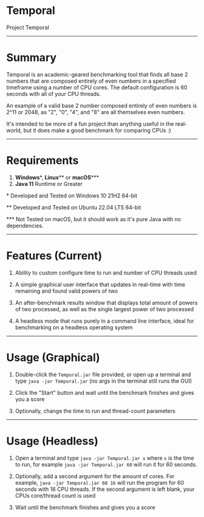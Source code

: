 # Temporal
Project Temporal

---

# Summary

Temporal is an academic-geared benchmarking tool that finds all base 2 numbers that are composed entirely of even numbers in a specified timeframe using a number of CPU cores. The default configuration is 60 seconds with all of your CPU threads. 

An example of a valid base 2 number composed entirely of even numbers is 2^11 or 2048, as "2", "0", "4", and "8" are all themselves even numbers.

It's intended to be more of a fun project than anything useful in the real-world, but it does make a good benchmark for comparing CPUs :)

---

# Requirements

1. **Windows**\*, **Linux**\** or **macOS**\***
2. **Java 11** Runtime or Greater

\* Developed and Tested on Windows 10 21H2 64-bit

\** Developed and Tested on Ubuntu 22.04 LTS 64-bit

\*** Not Tested on macOS, but it should work as it's pure Java with no dependencies.

---

# Features (Current)

1. Ability to custom configure time to run and number of CPU threads used

3. A simple graphical user interface that updates in real-time with time remaining and found valid powers of two

5. An after-benchmark results window that displays total amount of powers of two processed, as well as the single largest power of two processed

6. A headless mode that runs purely in a command line interface, ideal for benchmarking on a headless operating system

---

# Usage (Graphical)

1. Double-click the `Temporal.jar` file provided, or open up a terminal and type `java -jar Temporal.jar` (no args in the terminal still runs the GUI)

2. Click the "Start" button and wait until the benchmark finishes and gives you a score

3. Optionally, change the time to run and thread-count parameters

---

# Usage (Headless)

1. Open a terminal and type `java -jar Temporal.jar x` where `x` is the time to run, for example `java -jar Temporal.jar 60` will run it for 60 seconds.

2. Optionally, add a second argument for the amount of cores. For example, `java -jar Temporal.jar 60 16` will run the program for 60 seconds with 16 CPU threads. If the second argument is left blank, your CPUs core/thread count is used

3. Wait until the benchmark finishes and gives you a score
